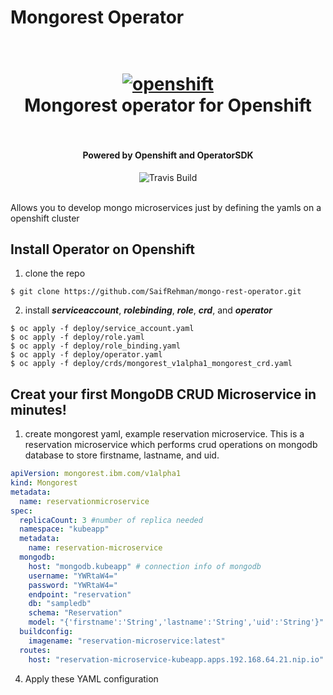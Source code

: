 # Mongorest Operator
<h1 align="center">
  <br>
  <a href="https://github.com/SaifRehman/mongo-rest-operator"><img src="https://thumbor.forbes.com/thumbor/960x0/https%3A%2F%2Fblogs-images.forbes.com%2Fjanakirammsv%2Ffiles%2F2018%2F05%2Frh-os.jpg" alt="openshift" width="IBM"></a>
  <br>
      Mongorest operator for Openshift
  <br>
  <br>
</h1>

<h4 align="center">Powered by Openshift and OperatorSDK</h4>

<p align="center">
  <a>
    <img src="https://img.shields.io/travis/keppel/lotion/master.svg"
         alt="Travis Build">
  </a>
</p>
<br>
Allows you to develop mongo microservices just by defining the yamls on a openshift cluster 

## Install Operator on Openshift

1. clone the repo
```
$ git clone https://github.com/SaifRehman/mongo-rest-operator.git
```
2. install ***serviceaccount***, ***rolebinding***, ***role***, ***crd***, and ***operator***
```
$ oc apply -f deploy/service_account.yaml
$ oc apply -f deploy/role.yaml
$ oc apply -f deploy/role_binding.yaml
$ oc apply -f deploy/operator.yaml
$ oc apply -f deploy/crds/mongorest_v1alpha1_mongorest_crd.yaml
```
## Creat your first MongoDB CRUD Microservice in minutes!
1. create mongorest yaml, example reservation microservice. This is a reservation microservice which performs crud operations on mongodb database to store firstname,  lastname, and uid. 
``` YAML
apiVersion: mongorest.ibm.com/v1alpha1
kind: Mongorest
metadata:
  name: reservationmicroservice
spec:
  replicaCount: 3 #number of replica needed
  namespace: "kubeapp"
  metadata:
    name: reservation-microservice
  mongodb: 
    host: "mongodb.kubeapp" # connection info of mongodb
    username: "YWRtaW4="
    password: "YWRtaW4="
    endpoint: "reservation"
    db: "sampledb"
    schema: "Reservation"
    model: "{'firstname':'String','lastname':'String','uid':'String'}" # model of your mongo schema
  buildconfig: 
    imagename: "reservation-microservice:latest"
  routes:
    host: "reservation-microservice-kubeapp.apps.192.168.64.21.nip.io"  # application route
```
4. Apply these YAML configuration